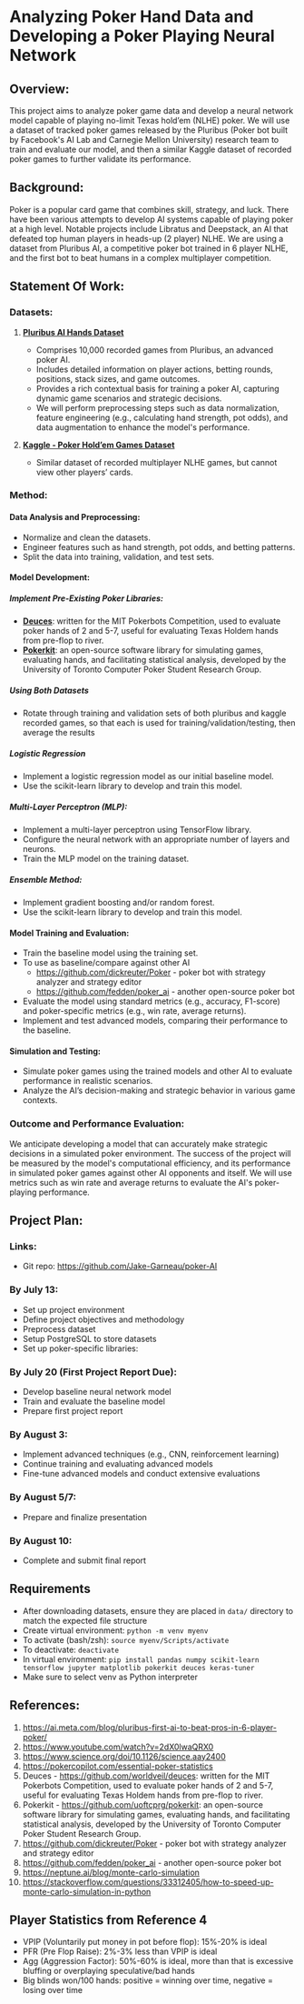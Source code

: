# Analyzing Poker Hand Data and Developing a Poker Playing Neural Network

## Overview:

This project aims to analyze poker game data and develop a neural network model capable of playing no-limit Texas hold’em (NLHE) poker. We will use a dataset of tracked poker games released by the Pluribus (Poker bot built by Facebook's AI Lab and Carnegie Mellon University) research team to train and evaluate our model, and then a similar Kaggle dataset of recorded poker games to further validate its performance.

## Background:

Poker is a popular card game that combines skill, strategy, and luck. There have been various attempts to develop AI systems capable of playing poker at a high level. Notable projects include Libratus and Deepstack, an AI that defeated top human players in heads-up (2 player) NLHE. We are using a dataset from Pluribus AI, a competitive poker bot trained in 6 player NLHE, and the first bot to beat humans in a complex multiplayer competition.

## Statement Of Work:

### Datasets:

1. **[Pluribus AI Hands Dataset](http://kevinwang.us/lets-analyze-pluribuss-hands/)**

   - Comprises 10,000 recorded games from Pluribus, an advanced poker AI.
   - Includes detailed information on player actions, betting rounds, positions, stack sizes, and game outcomes.
   - Provides a rich contextual basis for training a poker AI, capturing dynamic game scenarios and strategic decisions.
   - We will perform preprocessing steps such as data normalization, feature engineering (e.g., calculating hand strength, pot odds), and data augmentation to enhance the model's performance.

2. **[Kaggle - Poker Hold’em Games Dataset](https://www.kaggle.com/datasets/smeilz/poker-holdem-games/data)**
   - Similar dataset of recorded multiplayer NLHE games, but cannot view other players’ cards.

### Method:

#### Data Analysis and Preprocessing:

- Normalize and clean the datasets.
- Engineer features such as hand strength, pot odds, and betting patterns.
- Split the data into training, validation, and test sets.

#### Model Development:

##### Implement Pre-Existing Poker Libraries:

- **[Deuces](https://github.com/worldveil/deuces)**: written for the MIT Pokerbots Competition, used to evaluate poker hands of 2 and 5-7, useful for evaluating Texas Holdem hands from pre-flop to river.
- **[Pokerkit](https://github.com/uoftcprg/pokerkit)**: an open-source software library for simulating games, evaluating hands, and facilitating statistical analysis, developed by the University of Toronto Computer Poker Student Research Group.

##### Using Both Datasets

- Rotate through training and validation sets of both pluribus and kaggle recorded games, so that each is used for training/validation/testing, then average the results

##### Logistic Regression

- Implement a logistic regression model as our initial baseline model.
- Use the scikit-learn library to develop and train this model.

##### Multi-Layer Perceptron (MLP):

- Implement a multi-layer perceptron using TensorFlow library.
- Configure the neural network with an appropriate number of layers and neurons.
- Train the MLP model on the training dataset.

##### Ensemble Method:

- Implement gradient boosting and/or random forest.
- Use the scikit-learn library to develop and train this model.

#### Model Training and Evaluation:

- Train the baseline model using the training set.
- To use as baseline/compare against other AI
  - https://github.com/dickreuter/Poker - poker bot with strategy analyzer and strategy editor
  - https://github.com/fedden/poker_ai - another open-source poker bot
- Evaluate the model using standard metrics (e.g., accuracy, F1-score) and poker-specific metrics (e.g., win rate, average returns).
- Implement and test advanced models, comparing their performance to the baseline.

#### Simulation and Testing:

- Simulate poker games using the trained models and other AI to evaluate performance in realistic scenarios.
- Analyze the AI’s decision-making and strategic behavior in various game contexts.

### Outcome and Performance Evaluation:

We anticipate developing a model that can accurately make strategic decisions in a simulated poker environment. The success of the project will be measured by the model's computational efficiency, and its performance in simulated poker games against other AI opponents and itself. We will use metrics such as win rate and average returns to evaluate the AI's poker-playing performance.

## Project Plan:

### Links:

- Git repo: https://github.com/Jake-Garneau/poker-AI

### By July 13:

- Set up project environment
- Define project objectives and methodology
- Preprocess dataset
- Setup PostgreSQL to store datasets
- Set up poker-specific libraries:

### By July 20 (First Project Report Due):

- Develop baseline neural network model
- Train and evaluate the baseline model
- Prepare first project report

### By August 3:

- Implement advanced techniques (e.g., CNN, reinforcement learning)
- Continue training and evaluating advanced models
- Fine-tune advanced models and conduct extensive evaluations

### By August 5/7:

- Prepare and finalize presentation

### By August 10:

- Complete and submit final report

## Requirements

- After downloading datasets, ensure they are placed in `data/` directory to match the expected file structure
- Create virtual environment: `python -m venv myenv`
- To activate (bash/zsh): `source myenv/Scripts/activate`
- To deactivate: `deactivate`
- In virtual environment: `pip install pandas numpy scikit-learn tensorflow jupyter matplotlib pokerkit deuces keras-tuner`
- Make sure to select venv as Python interpreter

## References:

1. https://ai.meta.com/blog/pluribus-first-ai-to-beat-pros-in-6-player-poker/
2. https://www.youtube.com/watch?v=2dX0lwaQRX0
3. https://www.science.org/doi/10.1126/science.aay2400
4. https://pokercopilot.com/essential-poker-statistics
5. Deuces - https://github.com/worldveil/deuces: written for the MIT Pokerbots Competition, used to evaluate poker hands of 2 and 5-7, useful for evaluating Texas Holdem hands from pre-flop to river.
6. Pokerkit - https://github.com/uoftcprg/pokerkit: an open-source software library for simulating games, evaluating hands, and facilitating statistical analysis, developed by the University of Toronto Computer Poker Student Research Group.
7. https://github.com/dickreuter/Poker - poker bot with strategy analyzer and strategy editor
8. https://github.com/fedden/poker_ai - another open-source poker bot
9. https://neptune.ai/blog/monte-carlo-simulation
10. https://stackoverflow.com/questions/33312405/how-to-speed-up-monte-carlo-simulation-in-python

## Player Statistics from Reference 4

- VPIP (Voluntarily put money in pot before flop): 15%-20% is ideal
- PFR (Pre Flop Raise): 2%-3% less than VPIP is ideal
- Agg (Aggression Factor): 50%-60% is ideal, more than that is excessive bluffing or overplaying speculative/bad hands
- Big blinds won/100 hands: positive = winning over time, negative = losing over time
